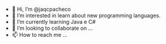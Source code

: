 - 👋 Hi, I’m @jaqcpacheco
- 👀 I’m interested in learn about new programming languages.
- 🌱 I’m currently learning  Java e C#
- 💞️ I’m looking to collaborate on ...
- 📫 How to reach me ...

<!---
jaqcpacheco/jaqcpacheco is a ✨ special ✨ repository because its `README.md` (this file) appears on your GitHub profile.
You can click the Preview link to take a look at your changes.
--->
